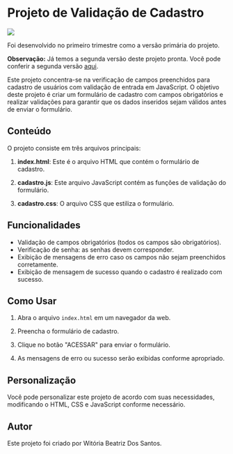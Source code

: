 
# Projeto de Validação de Cadastro

<img src="imgs/Funcionando.cadastro1.gif">

Foi desenvolvido no primeiro trimestre como a versão primária do projeto.

**Observação:** Já temos a segunda versão deste projeto pronta. Você pode conferir a segunda versão [aqui](https://witoriabeatriz.github.io/Cadastro-versao-final/).

Este projeto concentra-se na verificação de campos preenchidos para cadastro de usuários com validação de entrada em JavaScript. O objetivo deste projeto é criar um formulário de cadastro com campos obrigatórios e realizar validações para garantir que os dados inseridos sejam válidos antes de enviar o formulário.

## Conteúdo

O projeto consiste em três arquivos principais:

1. **index.html**: Este é o arquivo HTML que contém o formulário de cadastro.

2. **cadastro.js**: Este arquivo JavaScript contém as funções de validação do formulário.

3. **cadastro.css**: O arquivo CSS que estiliza o formulário.

## Funcionalidades

- Validação de campos obrigatórios (todos os campos são obrigatórios).
- Verificação de senha: as senhas devem corresponder.
- Exibição de mensagens de erro caso os campos não sejam preenchidos corretamente.
- Exibição de mensagem de sucesso quando o cadastro é realizado com sucesso.

## Como Usar

1. Abra o arquivo `index.html` em um navegador da web.

2. Preencha o formulário de cadastro.

3. Clique no botão "ACESSAR" para enviar o formulário.

4. As mensagens de erro ou sucesso serão exibidas conforme apropriado.

## Personalização

Você pode personalizar este projeto de acordo com suas necessidades, modificando o HTML, CSS e JavaScript conforme necessário.

## Autor

Este projeto foi criado por Witória Beatriz Dos Santos.

